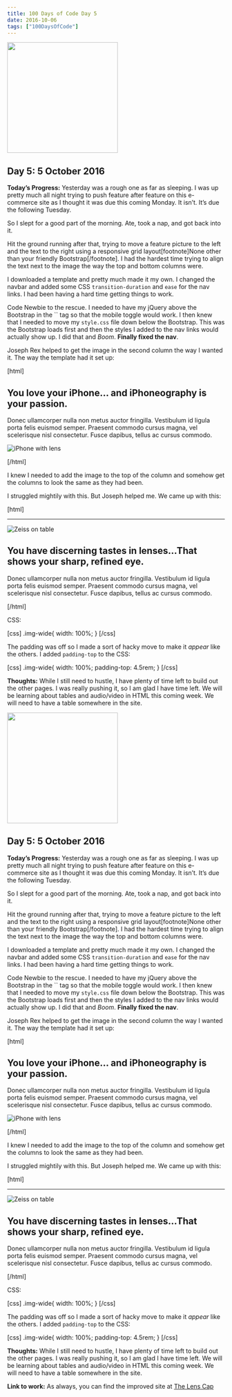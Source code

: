 ```yaml
---
title: 100 Days of Code Day 5
date: 2016-10-06
tags: ["100DaysOfCode"]
---
```



<img class="size-full wp-image-1353 aligncenter" src="https://helloburgh.me/wp-content/uploads/2016/10/code-optimization-xxl-1.png" width="256" height="256" />

## Day 5: 5 October 2016

**Today’s Progress:** Yesterday was a rough one as far as sleeping. I was up pretty much all night trying to push feature after feature on this e-commerce site as I thought it was due this coming Monday. It isn’t. It’s due the following Tuesday.

So I slept for a good part of the morning. Ate, took a nap, and got back into it.

Hit the ground running after that, trying to move a feature picture to the left and the text to the right using a responsive grid layout[footnote]None other than your friendly Bootstrap[/footnote]. I had the hardest time trying to align the text next to the image the way the top and bottom columns were.

I downloaded a template and pretty much made it my own. I changed the navbar and added some CSS `transition-duration` and `ease` for the nav links. I had been having a hard time getting things to work.

Code Newbie to the rescue. I needed to have my jQuery above the Bootstrap in the `` tag so that the mobile toggle would work. I then knew that I needed to move my `style.css` file down below the Bootstrap. This was the Bootstrap loads first and then the styles I added to the nav links would actually show up. I did that and *Boom*. **Finally fixed the nav**.

Joseph Rex helped to get the image in the second column the way I wanted it. The way the template had it set up:


[html]
<div class="row feature">
  <div class="col-md-7">
  <h2 class="feature-heading">You love your iPhone... <span class="text-muted"> and iPhoneography is your            passion.</span></h2>
  <p class="lead">Donec ullamcorper nulla non metus auctor fringilla. Vestibulum id ligula porta felis euismod semper. Praesent commodo cursus magna, vel scelerisque nisl consectetur. Fusce dapibus, tellus ac cursus commodo.</p>
  </div>
  </div>
  <div class="col-md-5"><img class="feature-image img-fluid m-x-auto" src="img/moment_lens.jpg" alt="iPhone with lens" data-src="holder.js/500x500/auto" />
  </div>
</div>

[/html]

I knew I needed to add the image to the top of the column and somehow get the columns to look the same as they had been.

I struggled mightily with this. But Joseph helped me. We came up with this:

[html]

<hr class="feature-divider" />

<div class="row feature">
  <div class="col-sm-5"><img class="featureimage img-fluid m-x-auto img-wide" src="img/zeiss_on_table.png" alt="Zeiss on table" data-src="holder.js/500x500/auto" />
</div>
  <div class="col-sm-7">
  <h2 class="feature-heading">You have discerning tastes in lenses...<span class="text-muted">That shows your sharp, refined eye.</span></h2>
  <p class="lead">Donec ullamcorper nulla non metus auctor fringilla. Vestibulum id ligula porta felis euismod semper. Praesent commodo cursus magna, vel scelerisque nisl consectetur. Fusce dapibus, tellus ac cursus commodo.</p>
  </div>
</div>
[/html]

CSS:

[css]
.img-wide{
width: 100%;
}
[/css]

The padding was off so I made a sort of hacky move to make it *appear* like the others. I added `padding-top` to the CSS:

[css]
.img-wide{
width: 100%;
padding-top: 4.5rem;
}
[/css]

**Thoughts:** While I still need to hustle, I have plenty of time left to build out the other pages. I was really pushing it, so I am glad I have time left. We will be learning about tables and audio/video in HTML this coming week. We will need to have a table somewhere in the site.




<img class="size-full wp-image-1353 aligncenter" src="https://helloburgh.me/wp-content/uploads/2016/10/code-optimization-xxl-1.png" width="256" height="256" />

## Day 5: 5 October 2016

**Today’s Progress:** Yesterday was a rough one as far as sleeping. I was up pretty much all night trying to push feature after feature on this e-commerce site as I thought it was due this coming Monday. It isn’t. It’s due the following Tuesday.

So I slept for a good part of the morning. Ate, took a nap, and got back into it.

Hit the ground running after that, trying to move a feature picture to the left and the text to the right using a responsive grid layout[footnote]None other than your friendly Bootstrap[/footnote]. I had the hardest time trying to align the text next to the image the way the top and bottom columns were.

I downloaded a template and pretty much made it my own. I changed the navbar and added some CSS `transition-duration` and `ease` for the nav links. I had been having a hard time getting things to work.

Code Newbie to the rescue. I needed to have my jQuery above the Bootstrap in the `` tag so that the mobile toggle would work. I then knew that I needed to move my `style.css` file down below the Bootstrap. This was the Bootstrap loads first and then the styles I added to the nav links would actually show up. I did that and *Boom*. **Finally fixed the nav**.

Joseph Rex helped to get the image in the second column the way I wanted it. The way the template had it set up:


[html]
<div class="row feature">
  <div class="col-md-7">
  <h2 class="feature-heading">You love your iPhone... <span class="text-muted"> and iPhoneography is your            passion.</span></h2>
  <p class="lead">Donec ullamcorper nulla non metus auctor fringilla. Vestibulum id ligula porta felis euismod semper. Praesent commodo cursus magna, vel scelerisque nisl consectetur. Fusce dapibus, tellus ac cursus commodo.</p>
  </div>
  </div>
  <div class="col-md-5"><img class="feature-image img-fluid m-x-auto" src="img/moment_lens.jpg" alt="iPhone with lens" data-src="holder.js/500x500/auto" />
  </div>
</div>

[/html]

I knew I needed to add the image to the top of the column and somehow get the columns to look the same as they had been.

I struggled mightily with this. But Joseph helped me. We came up with this:

[html]

<hr class="feature-divider" />

<div class="row feature">
  <div class="col-sm-5"><img class="featureimage img-fluid m-x-auto img-wide" src="img/zeiss_on_table.png" alt="Zeiss on table" data-src="holder.js/500x500/auto" />
</div>
  <div class="col-sm-7">
  <h2 class="feature-heading">You have discerning tastes in lenses...<span class="text-muted">That shows your sharp, refined eye.</span></h2>
  <p class="lead">Donec ullamcorper nulla non metus auctor fringilla. Vestibulum id ligula porta felis euismod semper. Praesent commodo cursus magna, vel scelerisque nisl consectetur. Fusce dapibus, tellus ac cursus commodo.</p>
  </div>
</div>
[/html]

CSS:

[css]
.img-wide{
width: 100%;
}
[/css]

The padding was off so I made a sort of hacky move to make it *appear* like the others. I added `padding-top` to the CSS:

[css]
.img-wide{
width: 100%;
padding-top: 4.5rem;
}
[/css]

**Thoughts:** While I still need to hustle, I have plenty of time left to build out the other pages. I was really pushing it, so I am glad I have time left. We will be learning about tables and audio/video in HTML this coming week. We will need to have a table somewhere in the site.





**Link to work:** As always, you can find the improved site at [The Lens Cap](https://twhite96.github.io/The-Lens-Cap/)